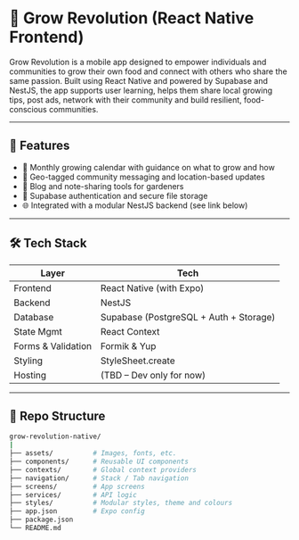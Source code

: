 # 🌱 Grow Revolution (React Native Frontend)

Grow Revolution is a mobile app designed to empower individuals and communities to grow their own food and connect with others who share the same passion. Built using React Native and powered by Supabase and NestJS, the app supports user learning, helps them share local growing tips, post ads, network with their community and build resilient, food-conscious communities.

---

## 🚀 Features

- 📆 Monthly growing calendar with guidance on what to grow and how
- 📍 Geo-tagged community messaging and location-based updates
- 📝 Blog and note-sharing tools for gardeners
- 🔐 Supabase authentication and secure file storage
- 🌐 Integrated with a modular NestJS backend (see link below)

---

## 🛠️ Tech Stack

| Layer              | Tech                                   |
|--------------------|----------------------------------------|
| Frontend           | React Native (with Expo)               |
| Backend            | NestJS                                 |
| Database           | Supabase (PostgreSQL + Auth + Storage) |
| State Mgmt         | React Context                          |
| Forms & Validation | Formik & Yup                           |
| Styling            | StyleSheet.create                      |
| Hosting            | (TBD – Dev only for now)               |

---

## 📂 Repo Structure

```bash
grow-revolution-native/
|
├── assets/          # Images, fonts, etc.
├── components/      # Reusable UI components
├── contexts/        # Global context providers
├── navigation/      # Stack / Tab navigation
├── screens/         # App screens
├── services/        # API logic
├── styles/          # Modular styles, theme and colours
├── app.json         # Expo config
├── package.json
└── README.md
